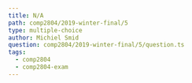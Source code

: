 ```yaml
---
title: N/A
path: comp2804/2019-winter-final/5
type: multiple-choice
author: Michiel Smid
question: comp2804/2019-winter-final/5/question.ts
tags:
  - comp2804
  - comp2804-exam
---
```

